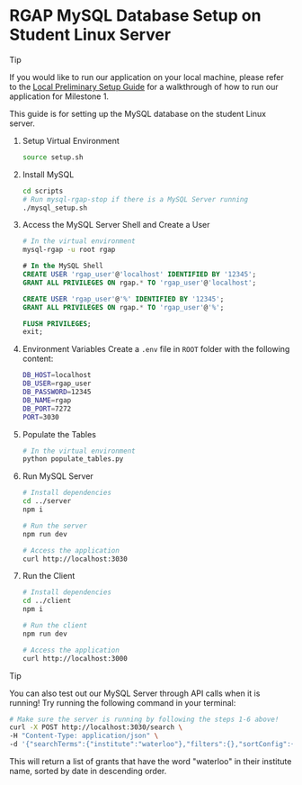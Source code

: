 # RGAP MySQL Database Setup on Student Linux Server

> [!TIP]
> If you would like to run our application on your local machine, please refer to the [Local Preliminary Setup Guide](setup_prelim_local.md) for a walkthrough of how to run our application for Milestone 1.
> 
> This guide is for setting up the MySQL database on the student Linux server.

1. Setup Virtual Environment
    ```bash
    source setup.sh
    ```

2. Install MySQL
    ```bash
    cd scripts
    # Run mysql-rgap-stop if there is a MySQL Server running
    ./mysql_setup.sh
    ```

3. Access the MySQL Server Shell and Create a User
    ```bash
    # In the virtual environment
    mysql-rgap -u root rgap
    ```

    ```sql
    # In the MySQL Shell
    CREATE USER 'rgap_user'@'localhost' IDENTIFIED BY '12345';
    GRANT ALL PRIVILEGES ON rgap.* TO 'rgap_user'@'localhost';

    CREATE USER 'rgap_user'@'%' IDENTIFIED BY '12345';
    GRANT ALL PRIVILEGES ON rgap.* TO 'rgap_user'@'%';

    FLUSH PRIVILEGES;
    exit;
    ```

4. Environment Variables
    Create a `.env` file in `ROOT` folder with the following content:
    ```bash
    DB_HOST=localhost
    DB_USER=rgap_user
    DB_PASSWORD=12345
    DB_NAME=rgap
    DB_PORT=7272
    PORT=3030
    ```

5. Populate the Tables
    ```bash
    # In the virtual environment
    python populate_tables.py
    ```

6. Run MySQL Server
    ```bash
    # Install dependencies
    cd ../server
    npm i

    # Run the server
    npm run dev

    # Access the application 
    curl http://localhost:3030
    ```

7. Run the Client
    ```bash
    # Install dependencies
    cd ../client
    npm i

    # Run the client
    npm run dev

    # Access the application
    curl http://localhost:3000
    ```

> [!TIP]  
> You can also test out our MySQL Server through API calls when it is running! Try running the following command in your terminal:
> ```bash
> # Make sure the server is running by following the steps 1-6 above!
> curl -X POST http://localhost:3030/search \ 
> -H "Content-Type: application/json" \
> -d '{"searchTerms":{"institute":"waterloo"},"filters":{},"sortConfig":{"field":"date","direction":"desc"}}'
> ```
> This will return a list of grants that have the word "waterloo" in their institute name, sorted by date in descending order.